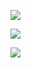 ![](assets/Bottom_up.svg)

<!--   my-icons -->
![](https://github.com/zheshigewenti/Bottom_up.svg)
<p align="center">

<!--   grid-snake -->
![](https://github.com/zheshigewenti/github-contribution-grid-snake.svg)


</p>
